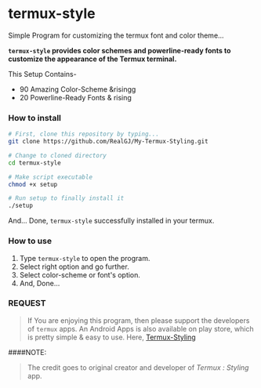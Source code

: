 # termux-style


Simple Program for customizing the termux font and color theme...

**`termux-style` provides color schemes and powerline-ready fonts to customize the appearance of the Termux terminal.**

This Setup Contains-
- 90 Amazing Color-Scheme &risingg
- 20 Powerline-Ready Fonts & rising

### How to install

```bash
# First, clone this repository by typing...
git clone https://github.com/RealGJ/My-Termux-Styling.git

# Change to cloned directory
cd termux-style

# Make script executable
chmod +x setup

# Run setup to finally install it
./setup
```

And... Done, `termux-style` successfully installed in your termux.


### How to use

1. Type `termux-style` to open the program. 
2. Select right option and go further.
3. Select color-scheme or font's option.
4. And, Done...

### REQUEST

> If You are enjoying this program, then please support the developers of `termux` apps. An Android Apps is also available on play store, which is pretty simple & easy to use. Here, [Termux-Styling](https://play.google.com/store/apps/details?id=com.termux.styling&hl=en)

####NOTE:

> The credit goes to original creator and developer of _Termux : Styling_ app.
